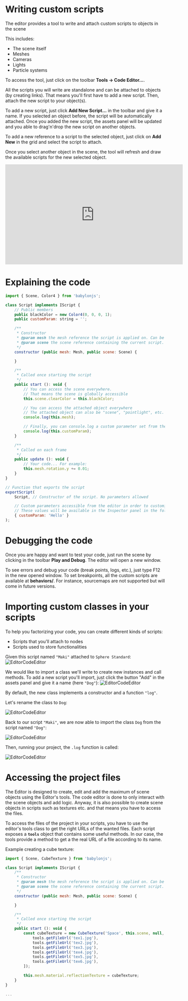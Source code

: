 # Writing custom scripts

The editor provides a tool to write and attach custom scripts to objects in the scene

This includes:
* The scene itself
* Meshes
* Cameras
* Lights
* Particle systems

To access the tool, just click on the toolbar **Tools -> Code Editor...**.

All the scripts you will write are standalone and can be attached to objects (by creating links).
That means you'll first have to add a new script. Then, attach the new script to your object(s).

To add a new script, just click **Add New Script...** in the toolbar and give it a name. If you selected an object before, the script will be automatically attached.
Once you added the new script, the assets panel will be updated and you able to drag'n'drop the new script on another objects.

To add a new reference to a script to the selected object, just click on **Add New** in the grid and select the script to attach.

Once you select another object in the scene, the tool will refresh and draw the available scripts for the new selected object.

<iframe width="560" height="315" src="https://www.youtube.com/embed/6U87lDX8i3A" frameborder="0" allow="autoplay; encrypted-media" allowfullscreen></iframe>

# Explaining the code

```javascript
import { Scene, Color4 } from 'babylonjs';

class Script implements IScript {
    // Public members
    public blackColor = new Color4(0, 0, 0, 1);
    public customParam: string = '';

    /**
     * Constructor
     * @param mesh the mesh reference the script is applied on. Can be of type "Scene", "Light", etc.
     * @param scene the scene reference containing the current script.
     */
    constructor (public mesh: Mesh, public scene: Scene) {

    }

    /**
     * Called once starting the script
     */
    public start (): void {
        // You can access the scene everywhere.
        // That means the scene is globally accessible
        this.scene.clearColor = this.blackColor;

        // You can access the attached object everywhere
        // The attached object can also be "scene", "pointlight", etc.
        console.log(this.mesh);

        // Finally, you can console.log a custom parameter set from the editor
        console.log(this.customParam);
    }

    /**
     * Called on each frame
     */
    public update (): void {
        // Your code... For example:
        this.mesh.rotation.y += 0.01;
    }
}

// Function that exports the script
exportScript(
    Script, // Constructor of the script. No parameters allowed

    // Custom parameters accessible from the editor in order to customize the script.
    // These values will be available in the Inspector panel in the folder 'Script'
    { customParam: 'Hello' }
);
```

# Debugging the code
Once you are happy and want to test your code, just run the scene by clicking in the toolbar **Play and Debug**. The editor will open a new window.

To see errors and debug your code (break points, logs, etc.), just type F12 in the new opened window. To set breakpoints, all the custom scripts are available at **behaviors/**. For instance, sourcemaps are not supported but will come in future versions.

# Importing custom classes in your scripts

To help you factorizing your code, you can create different kinds of scripts:
* Scripts that you'll attach to nodes
* Scripts used to store functionalities

Given this script named `"Maki"` attached to `Sphere Standard`:
![EditorCodeEditor](/img/extensions/Editor/CodeEditor/maki.png)

We would like to import a class we'll write to create new instances and call methods. To add a new script you'll import, just click the button "Add" in the assets panel and give it a name (here `"Dog"`):
![EditorCodeEditor](/img/extensions/Editor/CodeEditor/dog.png)

By default, the new class implements a constructor and a function `"log"`.

Let's rename the class to `Dog`:

![EditorCodeEditor](/img/extensions/Editor/CodeEditor/class_dog.png)

Back to our script `"Maki"`, we are now able to import the class `Dog` from the script named `"Dog"`:

![EditorCodeEditor](/img/extensions/Editor/CodeEditor/maki_final.png)

Then, running your project, the `.log` function is called:

![EditorCodeEditor](/img/extensions/Editor/CodeEditor/maki_result.png)

# Accessing the project files
The Editor is designed to create, edit and add the maximum of scene objects using the Editor's tools. The code editor is done to only interact with the scene objects and add logic.
Anyway, it is also possible to create scene objects in scripts such as textures etc. and that means you have to access the files.

To access the files of the project in your scripts, you have to use the editor's tools class to get the right URLs of the wanted files.
Each script exposes a **`tools`** object that contains some useful methods. In our case, the tools provide a method to get a the real URL of a file according to its name.

Example creating a cube texture:

```javascript
import { Scene, CubeTexture } from 'babylonjs';

class Script implements IScript {
    /**
     * Constructor
     * @param mesh the mesh reference the script is applied on. Can be of type "Scene", "Light", etc.
     * @param scene the scene reference containing the current script.
     */
    constructor (public mesh: Mesh, public scene: Scene) {

    }

    /**
     * Called once starting the script
     */
    public start (): void {
        const cubeTexture = new CubeTexture('Space', this.scene, null, false, [
            tools.getFileUrl('tex1.jpg'),
            tools.getFileUrl('tex2.jpg'),
            tools.getFileUrl('tex3.jpg'),
            tools.getFileUrl('tex4.jpg'),
            tools.getFileUrl('tex5.jpg'),
            tools.getFileUrl('tex6.jpg'),
        ]);

        this.mesh.material.reflectionTexture = cubeTexture;
    }
}

...
```